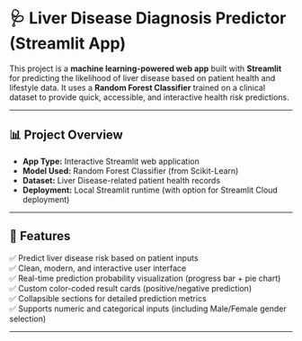 # 🩺 Liver Disease Diagnosis Predictor (Streamlit App)

This project is a **machine learning-powered web app** built with **Streamlit** for predicting the likelihood of liver disease based on patient health and lifestyle data. It uses a **Random Forest Classifier** trained on a clinical dataset to provide quick, accessible, and interactive health risk predictions.

---

## 📊 Project Overview

- **App Type:** Interactive Streamlit web application  
- **Model Used:** Random Forest Classifier (from Scikit-Learn)  
- **Dataset:** Liver Disease-related patient health records  
- **Deployment:** Local Streamlit runtime (with option for Streamlit Cloud deployment)  

---

## 🚀 Features

✅ Predict liver disease risk based on patient inputs  
✅ Clean, modern, and interactive user interface  
✅ Real-time prediction probability visualization (progress bar + pie chart)  
✅ Custom color-coded result cards (positive/negative prediction)  
✅ Collapsible sections for detailed prediction metrics  
✅ Supports numeric and categorical inputs (including Male/Female gender selection)  

---

